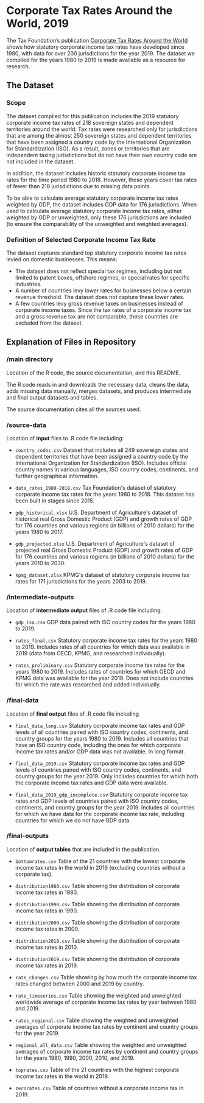 # Corporate Tax Rates Around the World, 2019

The Tax Foundation’s publication [Corporate Tax Rates Around the World](https://taxfoundation.org/publications/corporate-tax-rates-around-the-world/) shows how statutory corporate income tax rates have developed since 1980, with data for over 200 jurisdictions for the year 2019. The dataset we compiled for the years 1980 to 2019 is made available as a resource for research.

## The Dataset

### Scope
The dataset compiled for this publication includes the 2019 statutory corporate income tax rates of 218 sovereign states and dependent territories around the world. Tax rates were researched only for jurisdictions that are among the almost 250 sovereign states and dependent territories that have been assigned a country code by the International Organization for Standardization (ISO). As a result, zones or territories that are independent taxing jurisdictions but do not have their own country code are not included in the dataset.

In addition, the dataset includes historic statutory corporate income tax rates for the time period 1980 to 2018. However, these years cover tax rates of fewer than 218 jurisdictions due to missing data points.

To be able to calculate average statutory corporate income tax rates weighted by GDP, the dataset includes GDP data for 176 jurisdictions. When used to calculate average statutory corporate income tax rates, either weighted by GDP or unweighted, only these 176 jurisdictions are included (to ensure the comparability of the unweighted and weighted averages).

### Definition of Selected Corporate Income Tax Rate
The dataset captures standard top statutory corporate income tax rates levied on domestic businesses. This means:
- The dataset does not reflect special tax regimes, including but not limited to patent boxes, offshore regimes, or special rates for specific industries. 
- A number of countries levy lower rates for businesses below a certain revenue threshold. The dataset does not capture these lower rates.
- A few countries levy gross revenue taxes on businesses instead of corporate income taxes. Since the tax rates of a corporate income tax and a gross revenue tax are not comparable, these countries are excluded from the dataset.

## Explanation of Files in Repository

### /main directory

Location of the R code, the source documentation, and this README.

The R code reads in and downloads the necessary data, cleans the data, adds missing data manually, merges datasets, and produces intermediate and final output datasets and tables.

The source documentation cites all the sources used.

### /source-data

Location of **input** files to .R code file including:

- `country_codes.csv` Dataset that includes all 249 sovereign states and dependent territories that have been assigned a country code by the International Organization for Standardization (ISO). Includes official country names in various languages, ISO country codes, continents, and further geographical information.

- `data_rates_1980-2018.csv` Tax Foundation's dataset of statutory corporate income tax rates for the years 1980 to 2018. This dataset has been built in stages since 2015.

- `gdp_historical.xlsx` U.S. Department of Agriculture's dataset of historical real Gross Domestic Product (GDP) and growth rates of GDP for 176 countries and various regions (in billions of 2010 dollars) for the years 1980 to 2017.

- `gdp_projected.xlsx` U.S. Department of Agriculture's dataset of projected real Gross Domestic Product (GDP) and growth rates of GDP for 176 countries and various regions (in billions of 2010 dollars) for the years 2010 to 2030.

- `kpmg_dataset.xlsx` KPMG's dataset of statutory corporate income tax rates for 171 jurisdictions for the years 2003 to 2019.

### /intermediate-outputs

Location of **intermediate output** files of .R code file including:

- `gdp_iso.csv` GDP data paired with ISO country codes for the years 1980 to 2019.

- `rates_final.csv` Statutory corporate income tax rates for the years 1980 to 2019. Includes rates of all countries for which data was available in 2019 (data from OECD, KPMG, and researched individually).

- `rates_preliminary.csv` Statutory corporate income tax rates for the years 1980 to 2019. Includes rates of countries for which OECD and KPMG data was available for the year 2019. Does not include countries for which the rate was researched and added individually.

### /final-data
Location of **final output** files of .R code file including

- `final_data_long.csv` Statutory corporate income tax rates and GDP levels of all countries paired with ISO country codes, continents, and country groups for the years 1980 to 2019. Includes all countries that have an ISO country code, including the ones for which corporate income tax rates and/or GDP data was not available. In long format.

- `final_data_2019.csv` Statutory corporate income tax rates and GDP levels of countries paired with ISO country codes, continents, and country groups for the year 2019. Only includes countries for which both the corporate income tax rates and GDP data were available.

- `final_data_2019_gdp_incomplete.csv` Statutory corporate income tax rates and GDP levels of countries paired with ISO country codes, continents, and country groups for the year 2019. Includes all countries for which we have data for the corporate income tax rate, including countries for which we do not have GDP data.

### /final-outputs
Location of **output tables** that are included in the publication.

- `bottomrates.csv` Table of the 21 countries with the lowest corporate income tax rates in the world in 2019 (excluding countries without a corporate tax).

- `distribution1980.csv` Table showing the distribution of corporate income tax rates in 1980.

- `distribution1990.csv` Table showing the distribution of corporate income tax rates in 1990.

- `distribution2000.csv` Table showing the distribution of corporate income tax rates in 2000.

- `distribution2010.csv` Table showing the distribution of corporate income tax rates in 2010.

- `distribution2019.csv` Table showing the distribution of corporate income tax rates in 2019.

- `rate_changes.csv` Table showing by how much the corporate income tax rates changed between 2000 and 2019 by country.

- `rate_timeseries.csv` Table showing the weighted and unweighted worldwide average of corporate income tax rates by year between 1980 and 2019.

- `rates_regional.csv` Table showing the weighted and unweighted averages of corporate income tax rates by continent and country groups for the year 2019.

- `regional_all_data.csv` Table showing the weighted and unweighted averages of corporate income tax rates by continent and country groups for the years 1980, 1990, 2000, 2010, and 2019.

- `toprates.csv` Table of the 21 countries with the highest corporate income tax rates in the world in 2019.

- `zerorates.csv` Table of countries without a corporate income tax in 2019.